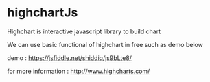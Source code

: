 # highchartJs
Highchart is interactive javascript library to build chart 

We can use basic functional of highchart in free such as demo below 

demo : https://jsfiddle.net/shiddiq/js9bLte8/

for more information : http://www.highcharts.com/
